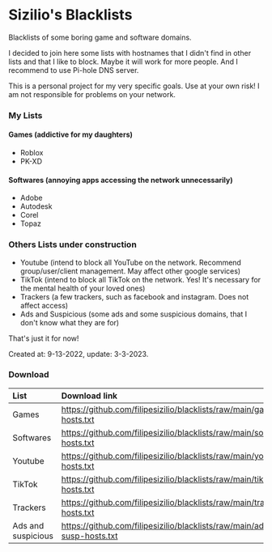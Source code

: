 # Sizilio's Blacklists
Blacklists of some boring game and software domains.

I decided to join here some lists with hostnames that I didn't find in other lists and that I like to block.
Maybe it will work for more people. And I recommend to use Pi-hole DNS server.

This is a personal project for my very specific goals. Use at your own risk! I am not responsible for problems on your network.

### My Lists 
#### Games (addictive for my daughters)
  - Roblox
  - PK-XD

#### Softwares (annoying apps accessing the network unnecessarily)
  - Adobe
  - Autodesk
  - Corel
  - Topaz

### Others Lists under construction
- Youtube (intend to block all YouTube on the network. Recommend group/user/client management. May affect other google services)
- TikTok (intend to block all TikTok on the network. Yes! It's necessary for the mental health of your loved ones)
- Trackers (a few trackers, such as facebook and instagram. Does not affect access)
- Ads and Suspicious (some ads and some suspicious domains, that I don't know what they are for)

That's just it for now!

Created at: 9-13-2022, update: 3-3-2023.


### Download
| List       | Download link                                                            |
| :----------| :----------------------------------------------------------------------- |
| Games      | https://github.com/filipesizilio/blacklists/raw/main/game-hosts.txt      |
| Softwares  | https://github.com/filipesizilio/blacklists/raw/main/software-hosts.txt  |
| Youtube    | https://github.com/filipesizilio/blacklists/raw/main/youtube-hosts.txt   |
| TikTok     | https://github.com/filipesizilio/blacklists/raw/main/tiktok-hosts.txt    |
| Trackers   | https://github.com/filipesizilio/blacklists/raw/main/trackers-hosts.txt  |
| Ads and suspicious   | https://github.com/filipesizilio/blacklists/raw/main/ads-susp-hosts.txt  |
